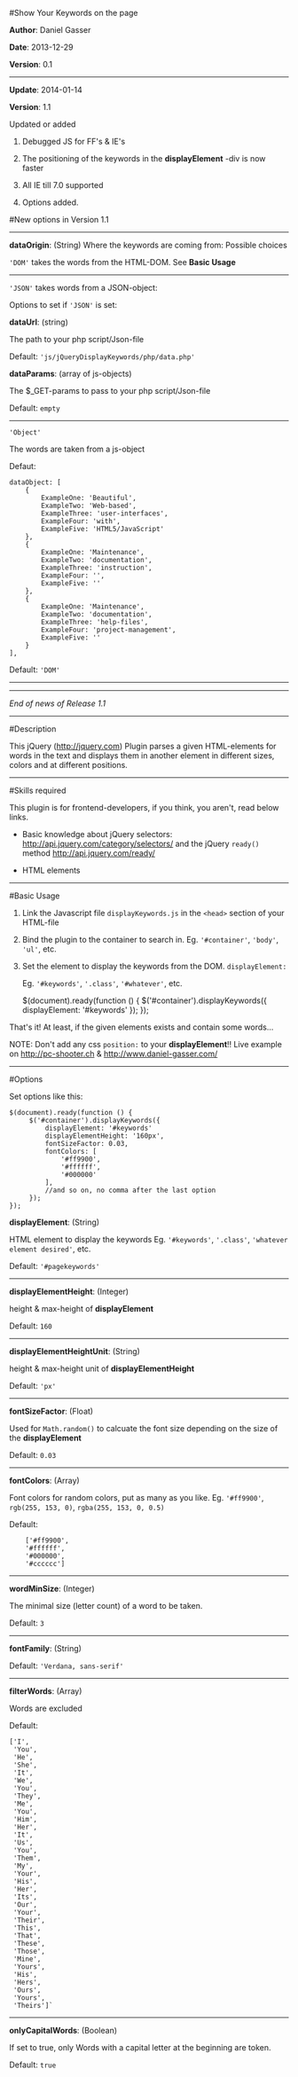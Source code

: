 #Show Your Keywords on the page

**Author**:   Daniel Gasser

**Date**:     2013-12-29

**Version**:  0.1

******************************
**Update**:   2014-01-14

**Version**:  1.1

Updated or added

1. Debugged JS for FF's & IE's

2. The positioning of the keywords in the **displayElement** -div is now faster

3. All IE till 7.0 supported

4. Options added.

#New options in Version 1.1
******************************

**dataOrigin**: (String)
Where the keywords are coming from:
Possible choices
    
`'DOM'`
takes the words from the HTML-DOM. See **Basic Usage**
******************************

`'JSON'`
takes words from a JSON-object:

  Options to set if `'JSON'` is set:

**dataUrl**: (string)

The path to your php script/Json-file

Default: `'js/jQueryDisplayKeywords/php/data.php'`

**dataParams**: (array of js-objects)

The $_GET-params to pass to your php script/Json-file

Default: `empty`
******************************

`'Object'`

The words are taken from a js-object 

Defaut: 

    dataObject: [
        {
            ExampleOne: 'Beautiful',
            ExampleTwo: 'Web-based',
            ExampleThree: 'user-interfaces',
            ExampleFour: 'with',
            ExampleFive: 'HTML5/JavaScript'
        },
        {
            ExampleOne: 'Maintenance',
            ExampleTwo: 'documentation',
            ExampleThree: 'instruction',
            ExampleFour: '',
            ExampleFive: ''
        },
        {
            ExampleOne: 'Maintenance',
            ExampleTwo: 'documentation',
            ExampleThree: 'help-files',
            ExampleFour: 'project-management',
            ExampleFive: ''
        }
    ],


Default: `'DOM'`
******************************

******************************************************************************************

*End of news of Release 1.1*

******************************************************************************************

#Description

This jQuery (<http://jquery.com>) Plugin parses a given HTML-elements for words in the text
and displays them in another element in different sizes, colors and at different positions.
******************************

#Skills required


This plugin is for frontend-developers, if you think, you aren't, read below links.

- Basic knowledge about jQuery selectors: <http://api.jquery.com/category/selectors/>
  and the jQuery `ready()` method <http://api.jquery.com/ready/>
  
- HTML elements
******************************

#Basic Usage
1. Link the Javascript file `displayKeywords.js` in the `<head>` section of your HTML-file

2. Bind the plugin to the container to search in.
   Eg. `'#container'`, `'body'`, `'ul'`, etc.

3. Set the element to display the keywords from the DOM. `displayElement:`
 
   Eg. `'#keywords'`, `'.class'`, `'#whatever'`, etc.


    <html>
        <head>
        <script type="text/javascript" src="../js/displayKeywords"></script>
            $(document).ready(function () {
                $('#container').displayKeywords({
                    displayElement: '#keywords'
                });
            });
        </head>
        
    
That's it! At least, if the given elements exists and contain some words...

NOTE: Don't add any css `position:` to your **displayElement**!!
Live example on <http://pc-shooter.ch>
& <http://www.daniel-gasser.com/>
******************************

#Options

Set options like this:

    $(document).ready(function () {
         $('#container').displayKeywords({
             displayElement: '#keywords'
             displayElementHeight: '160px',
             fontSizeFactor: 0.03,
             fontColors: [
                 '#ff9900',
                 '#ffffff',
                 '#000000'
             ],
             //and so on, no comma after the last option
         });
    });


**displayElement**: (String)

HTML element to display the keywords
Eg. `'#keywords'`, `'.class'`, `'whatever element desired'`, etc.

Default: `'#pagekeywords'`
******************************

**displayElementHeight**: (Integer)

height & max-height of **displayElement**

Default: `160`
******************************

**displayElementHeightUnit**: (String)

height & max-height unit of **displayElementHeight**

Default: `'px'`
******************************

**fontSizeFactor**: (Float)

Used for `Math.random()` to calcuate the font size depending on the size of the **displayElement**

Default: `0.03`
******************************

**fontColors**: (Array)

Font colors for random colors, put as many as you like. 
Eg. `'#ff9900'`, `rgb(255, 153, 0)`, `rgba(255, 153, 0, 0.5)`
    
Default: 

        ['#ff9900',
        '#ffffff',
        '#000000',
        '#cccccc']
    
******************************

**wordMinSize**: (Integer)

The minimal size (letter count) of a word to be taken.

Default: `3`
******************************

**fontFamily**: (String)

Default: `'Verdana, sans-serif'`
******************************

**filterWords**: (Array)
     
Words are excluded
    
Default: 

    ['I',
     'You',
     'He',
     'She',
     'It',
     'We',
     'You',
     'They',
     'Me',
     'You',
     'Him',
     'Her',
     'It',
     'Us',
     'You',
     'Them',
     'My',
     'Your',
     'His',
     'Her',
     'Its',
     'Our',
     'Your',
     'Their',
     'This',
     'That',
     'These',
     'Those',
     'Mine',
     'Yours',
     'His',
     'Hers',
     'Ours',
     'Yours',
     'Theirs']`
******************************

**onlyCapitalWords**: (Boolean)

If set to true, only Words with a capital letter at the beginning are token.

Default: `true`

